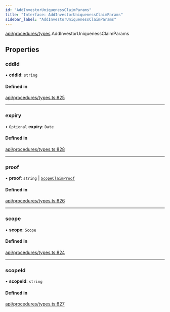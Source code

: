 ```yaml
---
id: "AddInvestorUniquenessClaimParams"
title: "Interface: AddInvestorUniquenessClaimParams"
sidebar_label: "AddInvestorUniquenessClaimParams"
---
```


[api/procedures/types](../../../../../modules/API/Procedures/Types/Types.md).AddInvestorUniquenessClaimParams

## Properties

### cddId

• **cddId**: `string`

#### Defined in

[api/procedures/types.ts:825](https://github.com/PolymeshAssociation/polymesh-sdk/blob/fbf6882d0/src/api/procedures/types.ts#L825)

___

### expiry

• `Optional` **expiry**: `Date`

#### Defined in

[api/procedures/types.ts:828](https://github.com/PolymeshAssociation/polymesh-sdk/blob/fbf6882d0/src/api/procedures/types.ts#L828)

___

### proof

• **proof**: `string` \| [`ScopeClaimProof`](../ScopeClaimProof/ScopeClaimProof.md)

#### Defined in

[api/procedures/types.ts:826](https://github.com/PolymeshAssociation/polymesh-sdk/blob/fbf6882d0/src/api/procedures/types.ts#L826)

___

### scope

• **scope**: [`Scope`](../../../Entities/Types/Scope/Scope.md)

#### Defined in

[api/procedures/types.ts:824](https://github.com/PolymeshAssociation/polymesh-sdk/blob/fbf6882d0/src/api/procedures/types.ts#L824)

___

### scopeId

• **scopeId**: `string`

#### Defined in

[api/procedures/types.ts:827](https://github.com/PolymeshAssociation/polymesh-sdk/blob/fbf6882d0/src/api/procedures/types.ts#L827)

